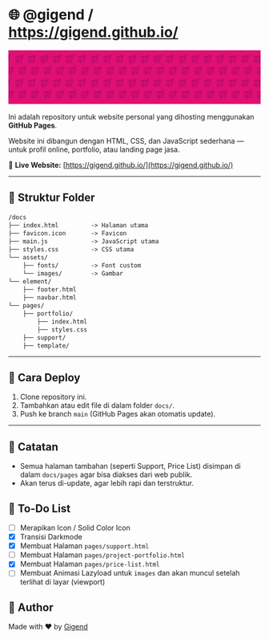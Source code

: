 # 🌐 @gigend / https://gigend.github.io/

[![MasterHead](docs/assets/images/gigend-banner.png)](https://beacons.ai/gigend)

Ini adalah repository untuk website personal yang dihosting menggunakan **GitHub Pages**.

Website ini dibangun dengan HTML, CSS, dan JavaScript sederhana — untuk profil online, portfolio, atau landing page jasa.

🔗 **Live Website:**  [https://gigend.github.io/](https://gigend.github.io/)

---

## 💾 Struktur Folder

```
/docs
├── index.html         -> Halaman utama
├── favicon.icon       -> Favicon
├── main.js            -> JavaScript utama
├── styles.css         -> CSS utama
└── assets/
    ├── fonts/         -> Font custom
    └── images/        -> Gambar
└── element/
    ├── footer.html
    ├── navbar.html
└── pages/
    ├── portfolio/ 
        ├── index.html
        ├── styles.css
    ├── support/        
    ├── template/
```

---

## 🚀 Cara Deploy

1. Clone repository ini.
2. Tambahkan atau edit file di dalam folder `docs/`.
3. Push ke branch `main` (GitHub Pages akan otomatis update).

---

## 🎯 Catatan

- Semua halaman tambahan (seperti Support, Price List) disimpan di dalam `docs/pages` agar bisa diakses dari web publik.
- Akan terus di-update, agar lebih rapi dan terstruktur.

## 📝 To-Do List

- [ ] Merapikan Icon / Solid Color Icon
- [x] Transisi Darkmode
- [x] Membuat Halaman `pages/support.html`
- [ ] Membuat Halaman `pages/project-portfolio.html`
- [x] Membuat Halaman `pages/price-list.html`
- [ ] Membuat Animasi Lazyload untuk `images` dan akan muncul setelah terlihat di layar (viewport)

## 👤 Author

Made with ❤️ by [Gigend](https://gigend.github.io/)